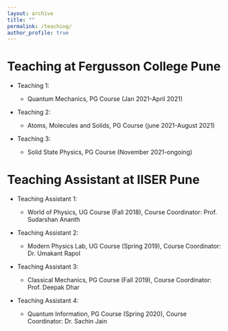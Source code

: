 ```yaml
---
layout: archive
title: ""
permalink: /teaching/
author_profile: true
---
```



Teaching at Fergusson College Pune
======
* Teaching 1:
  * Quantum Mechanics, PG Course (Jan 2021-April 2021)

* Teaching 2:
  * Atoms, Molecules and Solids, PG Course (june 2021-August 2021)

* Teaching 3:
  * Solid State Physics, PG Course (November 2021-ongoing)


Teaching Assistant at IISER Pune
======
* Teaching Assistant 1:
  * World of Physics, UG Course (Fall 2018), Course Coordinator: Prof. Sudarshan Ananth

* Teaching Assistant 2:
  * Modern Physics Lab, UG Course (Spring 2019), Course Coordinator: Dr. Umakant Rapol

* Teaching Assistant 3:
  * Classical Mechanics, PG Course (Fall 2019), Course Coordinator: Prof. Deepak Dhar

* Teaching Assistant 4:
  * Quantum Information, PG Course (Spring 2020), Course Coordinator: Dr. Sachin Jain
